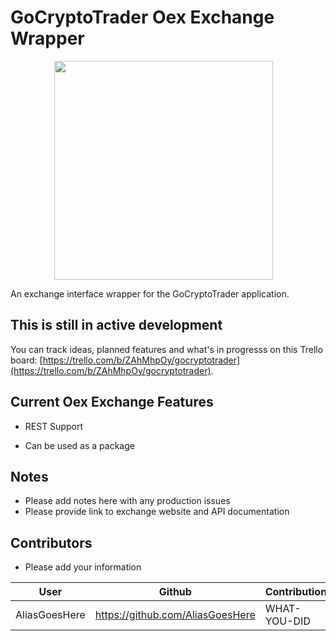 
# GoCryptoTrader Oex Exchange Wrapper

<img src="https://github.com/thrasher-/gocryptotrader/blob/master/web/src/assets/page-logo.png?raw=true" width="350px" height="350px" hspace="70">

An exchange interface wrapper for the GoCryptoTrader application.

## This is still in active development

 You can track ideas, planned features and what's in progresss on this Trello board: [https://trello.com/b/ZAhMhpOy/gocryptotrader](https://trello.com/b/ZAhMhpOy/gocryptotrader).

## Current Oex Exchange Features

+ REST Support 


+ Can be used as a package

## Notes

+ Please add notes here with any production issues
+ Please provide link to exchange website and API documentation

## Contributors

+ Please add your information

|User|Github|Contribution|
|--|--|--|
|AliasGoesHere|https://github.com/AliasGoesHere |WHAT-YOU-DID|
